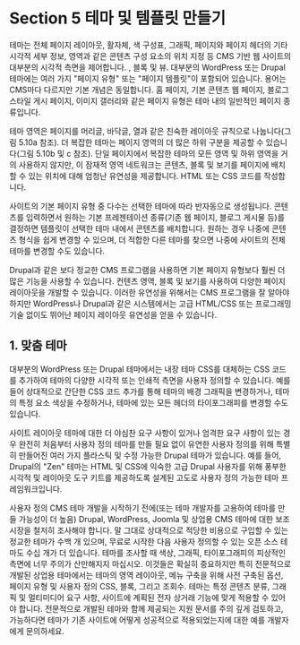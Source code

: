 # Section 5 테마 및 템플릿 만들기

테마는 전체 페이지 레이아웃, 활자체, 색 구성표, 그래픽, 페이지와 페이지 헤더의 기타 시각적 세부 정보, 영역과 같은 콘텐츠 구성 요소의 위치 지정 등 CMS 기반 웹 사이트의 대부분의 시각적 측면을 제어합니다. , 블록 및 뷰. 대부분의 WordPress 또는 Drupal 테마에는 여러 가지 "페이지 유형" 또는 "페이지 템플릿"이 포함되어 있습니다. 용어는 CMS마다 다르지만 기본 개념은 동일합니다. 홈 페이지, 기본 콘텐츠 웹 페이지, 블로그 스타일 게시 페이지, 이미지 갤러리와 같은 페이지 유형은 테마 내의 일반적인 페이지 종류입니다.

테마 영역은 페이지를 머리글, 바닥글, 열과 같은 친숙한 레이아웃 규칙으로 나눕니다(그림 5.10a 참조). 더 복잡한 테마는 페이지 영역의 더 많은 하위 구분을 제공할 수 있습니다(그림 5.10b 및 c 참조). 단일 페이지에서 복잡한 테마의 모든 영역 및 하위 영역을 거의 사용하지 않지만, 이 잠재적 영역 네트워크는 콘텐츠, 블록 및 보기를 페이지에 배치할 수 있는 위치에 대해 엄청난 유연성을 제공합니다. HTML 또는 CSS 코드를 작성합니다.

사이트의 기본 페이지 유형 중 다수는 선택한 테마에 따라 반자동으로 생성됩니다. 콘텐츠를 입력하면서 원하는 기본 프레젠테이션 종류(기존 웹 페이지, 블로그 게시물 등)를 결정하면 템플릿이 선택한 테마 내에서 콘텐츠를 배치합니다. 원하는 경우 나중에 콘텐츠 형식을 쉽게 변경할 수 있으며, 더 적합한 다른 테마를 찾으면 나중에 사이트의 전체 테마를 변경할 수도 있습니다.

Drupal과 같은 보다 정교한 CMS 프로그램을 사용하면 기본 페이지 유형보다 훨씬 더 많은 기능을 사용할 수 있습니다. 컨텐츠 영역, 블록 및 보기를 사용하여 다양한 페이지 레이아웃을 개발할 수 있습니다. 이러한 유연성을 위해서는 CMS 프로그램을 잘 알아야 하지만 WordPress나 Drupal과 같은 시스템에서는 고급 HTML/CSS 또는 프로그래밍 기술 없이도 뛰어난 페이지 레이아웃 유연성을 얻을 수 있습니다.

## 1. 맞춤 테마

대부분의 WordPress 또는 Drupal 테마에서는 내장 테마 CSS를 대체하는 CSS 코드를 추가하여 테마의 다양한 시각적 또는 인쇄적 측면을 사용자 정의할 수 있습니다. 예를 들어 상대적으로 간단한 CSS 코드 추가를 통해 테마의 배경 그래픽을 변경하거나, 테마의 특정 요소 색상을 수정하거나, 테마에 있는 모든 헤더의 타이포그래피를 변경할 수도 있습니다.

사이트 레이아웃 테마에 대한 더 야심찬 요구 사항이 있거나 엄격한 요구 사항이 있는 경우 완전히 처음부터 사용자 정의 테마를 만들 필요 없이 유연한 사용자 정의를 위해 특별히 만들어진 여러 가지 플라스틱 및 수정 가능한 Drupal 테마가 있습니다. 예를 들어, Drupal의 "Zen" 테마는 HTML 및 CSS에 익숙한 고급 Drupal 사용자를 위해 풍부한 시각적 및 레이아웃 도구 키트를 제공하도록 설계된 고도로 사용자 정의 가능한 테마 프레임워크입니다.

사용자 정의 CMS 테마 개발을 시작하기 전에(또는 테마 개발자를 고용하여 테마를 만들 가능성이 더 높음) Drupal, WordPress, Joomla 및 상업용 CMS 테마에 대한 보조 시장을 철저히 조사해야 합니다. 말 그대로 상대적으로 적당한 비용으로 구입할 수 있는 정교한 테마가 수백 개 있으며, 무료로 시작한 다음 사용자 정의할 수 있는 오픈 소스 테마도 수십 개가 더 있습니다. 테마를 조사할 때 색상, 그래픽, 타이포그래피의 피상적인 측면에 너무 주의가 산만해지지 마십시오. 이것들은 확실히 중요하지만 특히 전문적으로 개발된 상업용 테마에서는 테마의 영역 레이아웃, 메뉴 구축을 위해 사전 구축된 옵션, 페이지 유형 및 사용자 정의 CSS, 블록, 그리고 조회수. 테마는 특정 콘텐츠 분류, 그래픽 및 멀티미디어 요구 사항, 사이트에 계획된 전자 상거래 기능에 맞게 적용할 수 있어야 합니다. 전문적으로 개발된 테마와 함께 제공되는 지원 문서를 주의 깊게 검토하고, 가능하다면 테마가 기존 사이트에 어떻게 성공적으로 적용되었는지에 대한 예를 개발자에게 문의하세요.
